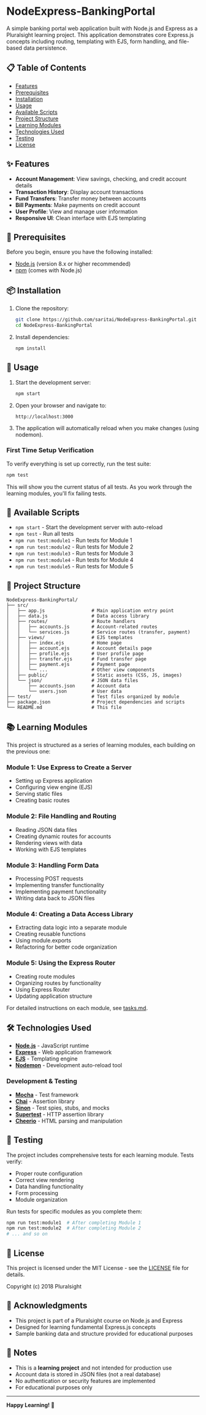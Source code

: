 # NodeExpress-BankingPortal

A simple banking portal web application built with Node.js and Express as a Pluralsight learning project. This application demonstrates core Express.js concepts including routing, templating with EJS, form handling, and file-based data persistence.

## 📋 Table of Contents

- [Features](#features)
- [Prerequisites](#prerequisites)
- [Installation](#installation)
- [Usage](#usage)
- [Available Scripts](#available-scripts)
- [Project Structure](#project-structure)
- [Learning Modules](#learning-modules)
- [Technologies Used](#technologies-used)
- [Testing](#testing)
- [License](#license)

## ✨ Features

- **Account Management**: View savings, checking, and credit account details
- **Transaction History**: Display account transactions
- **Fund Transfers**: Transfer money between accounts
- **Bill Payments**: Make payments on credit account
- **User Profile**: View and manage user information
- **Responsive UI**: Clean interface with EJS templating

## 🔧 Prerequisites

Before you begin, ensure you have the following installed:

- [Node.js](https://nodejs.org/) (version 8.x or higher recommended)
- [npm](https://www.npmjs.com/) (comes with Node.js)

## 📦 Installation

1. Clone the repository:
   ```bash
   git clone https://github.com/saritai/NodeExpress-BankingPortal.git
   cd NodeExpress-BankingPortal
   ```

2. Install dependencies:
   ```bash
   npm install
   ```

## 🚀 Usage

1. Start the development server:
   ```bash
   npm start
   ```

2. Open your browser and navigate to:
   ```
   http://localhost:3000
   ```

3. The application will automatically reload when you make changes (using nodemon).

### First Time Setup Verification

To verify everything is set up correctly, run the test suite:

```bash
npm test
```

This will show you the current status of all tests. As you work through the learning modules, you'll fix failing tests.

## 📜 Available Scripts

- `npm start` - Start the development server with auto-reload
- `npm test` - Run all tests
- `npm run test:module1` - Run tests for Module 1
- `npm run test:module2` - Run tests for Module 2
- `npm run test:module3` - Run tests for Module 3
- `npm run test:module4` - Run tests for Module 4
- `npm run test:module5` - Run tests for Module 5

## 📁 Project Structure

```
NodeExpress-BankingPortal/
├── src/
│   ├── app.js                 # Main application entry point
│   ├── data.js                # Data access library
│   ├── routes/                # Route handlers
│   │   ├── accounts.js        # Account-related routes
│   │   └── services.js        # Service routes (transfer, payment)
│   ├── views/                 # EJS templates
│   │   ├── index.ejs          # Home page
│   │   ├── account.ejs        # Account details page
│   │   ├── profile.ejs        # User profile page
│   │   ├── transfer.ejs       # Fund transfer page
│   │   ├── payment.ejs        # Payment page
│   │   └── ...                # Other view components
│   ├── public/                # Static assets (CSS, JS, images)
│   └── json/                  # JSON data files
│       ├── accounts.json      # Account data
│       └── users.json         # User data
├── test/                      # Test files organized by module
├── package.json               # Project dependencies and scripts
└── README.md                  # This file
```

## 📚 Learning Modules

This project is structured as a series of learning modules, each building on the previous one:

### Module 1: Use Express to Create a Server
- Setting up Express application
- Configuring view engine (EJS)
- Serving static files
- Creating basic routes

### Module 2: File Handling and Routing
- Reading JSON data files
- Creating dynamic routes for accounts
- Rendering views with data
- Working with EJS templates

### Module 3: Handling Form Data
- Processing POST requests
- Implementing transfer functionality
- Implementing payment functionality
- Writing data back to JSON files

### Module 4: Creating a Data Access Library
- Extracting data logic into a separate module
- Creating reusable functions
- Using module.exports
- Refactoring for better code organization

### Module 5: Using the Express Router
- Creating route modules
- Organizing routes by functionality
- Using Express Router
- Updating application structure

For detailed instructions on each module, see [tasks.md](tasks.md).

## 🛠 Technologies Used

- **[Node.js](https://nodejs.org/)** - JavaScript runtime
- **[Express](https://expressjs.com/)** - Web application framework
- **[EJS](https://ejs.co/)** - Templating engine
- **[Nodemon](https://nodemon.io/)** - Development auto-reload tool

### Development & Testing

- **[Mocha](https://mochajs.org/)** - Test framework
- **[Chai](https://www.chaijs.com/)** - Assertion library
- **[Sinon](https://sinonjs.org/)** - Test spies, stubs, and mocks
- **[Supertest](https://github.com/visionmedia/supertest)** - HTTP assertion library
- **[Cheerio](https://cheerio.js.org/)** - HTML parsing and manipulation

## 🧪 Testing

The project includes comprehensive tests for each learning module. Tests verify:

- Proper route configuration
- Correct view rendering
- Data handling functionality
- Form processing
- Module organization

Run tests for specific modules as you complete them:

```bash
npm run test:module1  # After completing Module 1
npm run test:module2  # After completing Module 2
# ... and so on
```

## 📄 License

This project is licensed under the MIT License - see the [LICENSE](LICENSE) file for details.

Copyright (c) 2018 Pluralsight

## 🙏 Acknowledgments

- This project is part of a Pluralsight course on Node.js and Express
- Designed for learning fundamental Express.js concepts
- Sample banking data and structure provided for educational purposes

## 📝 Notes

- This is a **learning project** and not intended for production use
- Account data is stored in JSON files (not a real database)
- No authentication or security features are implemented
- For educational purposes only

---

**Happy Learning! 🚀**
